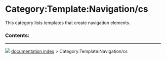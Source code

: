 # Category:Template:Navigation/cs
This category lists templates that create navigation elements.

### Contents:



---
![](images/Right_arrow.png) [documentation index](../README.md) > Category:Template:Navigation/cs
